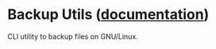 
# Backup Utils ([documentation](https://pythoncliapplications.gitlab.io/CLIApplicationsManager/includes/BackupUtils/index.html))

CLI utility to backup files on GNU/Linux.
